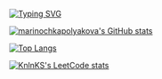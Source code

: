 <a href="https://git.io/typing-svg"><img src="https://readme-typing-svg.herokuapp.com?font=Fira+Code&pause=700&color=F785F3&background=FFFFFF00&vCenter=true&random=false&width=435&lines=Hi!+I'm+a+beginner+data+analyst." alt="Typing SVG" /></a>

[![marinochkapolyakova's GitHub stats](https://github-readme-stats.vercel.app/api?username=marinochkapolyakova)](https://github.com/marinochkapolyakova/github-readme-stats)

[![Top Langs](https://github-readme-stats.vercel.app/api/top-langs/?username=marinochkapolyakova&layout=compact)](https://github.com/marinochkapolyakova/github-readme-stats)


[![KnlnKS's LeetCode stats](https://leetcode-stats-six.vercel.app/api?username=marinochkapolyakova&theme=dark)](https://github.com/KnlnKS/leetcode-stats)
